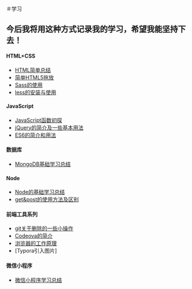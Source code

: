 ＃学习
## 今后我将用这种方式记录我的学习，希望我能坚持下去！
#### HTML+CSS
  + [HTML简单总结](https://github.com/1367464114/study/blob/master/HTML/2019.12.10--%E7%AE%80%E5%8D%95%E7%9A%84%E5%9B%9E%E9%A1%BE%E6%80%BB%E7%BB%93.md)
  + [简单HTML5拖放](https://github.com/1367464114/study/blob/master/HTML/%E7%AE%80%E5%8D%95HTML5%E6%8B%96%E6%94%BE.md)
  + [Sass的使用](https://github.com/1367464114/study/blob/master/CSS/Sass.md)
  + [less的安装与使用](https://github.com/1367464114/study/blob/master/CSS/less.md)
#### JavaScript
  + [JavaScript函数初探](https://github.com/1367464114/study/blob/master/JavaScript/%E5%87%BD%E6%95%B0%E5%88%9D%E6%8E%A2.md)
  + [jQuery的简介及一些基本用法](https://github.com/1367464114/study/blob/master/JavaScript/jQuery.md)
  + [ES6的简介和用法](https://github.com/1367464114/study/blob/master/JavaScript/ES6.md)
#### 数据库
  + [MongoDB基础学习总结](https://github.com/1367464114/study/blob/master/%E6%95%B0%E6%8D%AE%E5%BA%93/MongoDB%E5%9F%BA%E7%A1%80%E5%AD%A6%E4%B9%A0.md)
#### Node
  + [Node的基础学习总结](https://github.com/1367464114/study/blob/master/Node/Node%E6%80%BB%E7%BB%93.md)
  + [get&post的使用方法及区别](https://github.com/1367464114/study/blob/master/Node/get%26post.md)
#### 前端工具系列
  + [git关于删除的一些小操作](https://github.com/1367464114/study/blob/master/Git/git%E5%85%B3%E4%BA%8E%E5%88%A0%E9%99%A4%E7%9A%84%E4%B8%80%E4%BA%9B%E5%B0%8F%E6%93%8D%E4%BD%9C.md)
  + [Codeova的简介](https://github.com/1367464114/study/blob/master/Cordova/Codeova.md)
  + [浏览器的工作原理](https://github.com/1367464114/study/blob/master/%E6%B5%8F%E8%A7%88%E5%99%A8%E5%B7%A5%E4%BD%9C%E5%8E%9F%E7%90%86.md)
  + [Typora引入图片]
#### 微信小程序
  + [微信小程序学习总结](https://github.com/1367464114/study/blob/master/%E5%BE%AE%E4%BF%A1%E5%B0%8F%E7%A8%8B%E5%BA%8F/%E5%BE%AE%E4%BF%A1%E5%B0%8F%E7%A8%8B%E5%BA%8F.md)
